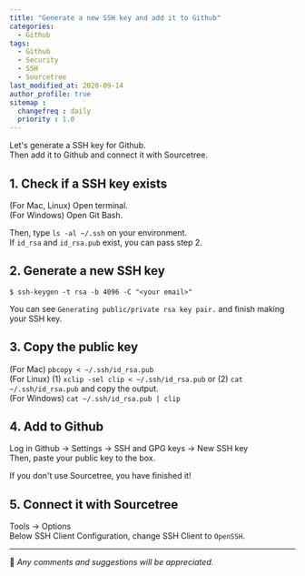```yaml
---
title: "Generate a new SSH key and add it to Github"
categories: 
  - Github
tags:
  - Github
  - Security
  - SSH
  - Sourcetree
last_modified_at: 2020-09-14
author_profile: true
sitemap :
  changefreq : daily
  priority : 1.0
---
```

Let's generate a SSH key for Github.<br/>
Then add it to Github and connect it with Sourcetree.<br/>

## 1. Check if a SSH key exists

(For Mac, Linux) Open terminal.<br/>
(For Windows) Open Git Bash.<br/>

Then, type `ls -al ~/.ssh` on your environment.<br/>
If `id_rsa` and `id_rsa.pub` exist, you can pass step 2.

## 2. Generate a new SSH key

```
$ ssh-keygen -t rsa -b 4096 -C "<your email>"
```
You can see `Generating public/private rsa key pair.` and finish making your SSH key.

## 3. Copy the public key

(For Mac) `pbcopy < ~/.ssh/id_rsa.pub`<br/>
(For Linux) (1) `xclip -sel clip < ~/.ssh/id_rsa.pub` or (2) `cat ~/.ssh/id_rsa.pub` and copy the output.<br/>
(For Windows) `cat ~/.ssh/id_rsa.pub | clip`

## 4. Add to Github

Log in Github → Settings → SSH and GPG keys → New SSH key<br/>
Then, paste your public key to the box.<br/>

If you don't use Sourcetree, you have finished it!

## 5. Connect it with Sourcetree

Tools → Options<br/>
Below SSH Client Configuration, change SSH Client to `OpenSSH`.

---

💬 *Any comments and suggestions will be appreciated.*
